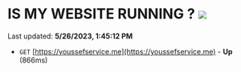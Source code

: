 # IS MY WEBSITE RUNNING ? [![](https://img.shields.io/static/v1?label=Sponsor&message=%E2%9D%A4&logo=GitHub&color=%23fe8e86)](https://github.com/sponsors/<username>)

Last updated: **5/26/2023, 1:45:12 PM**

- `GET` [https://youssefservice.me](https://youssefservice.me) - **Up** (866ms)
